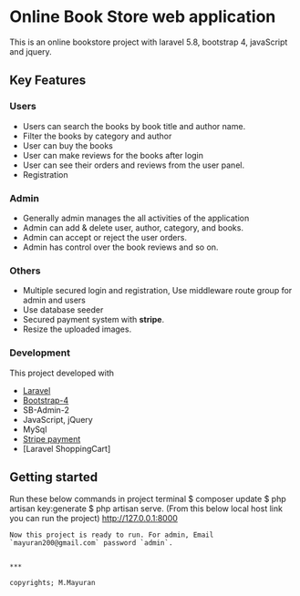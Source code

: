 # Online Book Store web application
 This is an online bookstore project with laravel 5.8, bootstrap 4, javaScript and jquery. 
 
 ## Key Features
 
 ### Users
 
 - Users can search the books by book title and author name.
 - Filter the books by category and author
 - User can buy the books
 - User can make reviews for the books after login
 - User can see their orders and reviews from the user panel.
 - Registration
 
 ### Admin 
 - Generally admin manages the all activities of the application
 - Admin can add & delete user, author, category, and books.
 - Admin can accept or reject the user orders.
 - Admin has control over the book reviews and so on.
 
 ### Others
 
 - Multiple secured login and registration, Use middleware route group for admin and users
 - Use database seeder
 - Secured payment system with **stripe**.
 - Resize the uploaded images. 
 
 ### Development
 
 This project developed with
 - [Laravel](https://laravel.com/)
 - [Bootstrap-4](https://getbootstrap.com/docs/4.3/getting-started/introduction/)
 - SB-Admin-2
 - JavaScript, jQuery
 - MySql
 - [Stripe payment](https://stripe.com/)
 - [Laravel ShoppingCart]
 
 ## Getting started
 

 Run these below commands in project terminal
    $ composer update
    $ php artisan key:generate
    $ php artisan serve.
    (From this below local host link you can run the project)
    http://127.0.0.1:8000
~~~
Now this project is ready to run. For admin, Email `mayuran200@gmail.com` password `admin`. 
  
 
***

copyrights; M.Mayuran

